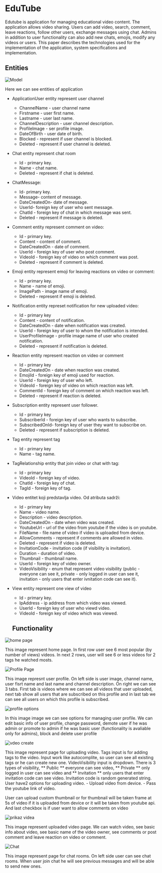# EduTube

Edutube is application  for managing educational video content. The application allows video sharing. Users can add video, search,
comment, leave reactions, follow other users, exchange messages using chat. Admins in addition to user functionality can also add new chats, emojis,
modify any videos or users. This paper describes the technologies used for the implementation of the application, system specifications and
implementation. 

## Entities

![Model](https://github.com/BulatL/EduTube/blob/master/Images/Model.png "Model")

Here we can see entities of application

- ApplicationUser entity represent user channel
  - ChannelName - user channel name
  - Firstname - user first name.
  - Lastname - user last name.
  - ChannelDescription - user channel description.
  - ProfileImage - ser profile image.
  - DateOfBirth - user date of birth.
  - Blocked - represent if user channel is blocked.
  - Deleted - represent if user channel is deleted.
  
- Chat entity represent chat room
  - Id - primary key.
  - Name - chat name.
  - Deleted - represent if chat is deleted.
  
- ChatMessage:
  - Id- primary key.
  - Message- content of message.
  - DateCreatedOn- date of message.
  - UserId- foreign key of user who sent message.
  - ChatId - foreign key of chat in which message was sent.
  - Deleted - represent if message is deleted.
  
- Comment entity represent comment on video:
  - Id - primary key.
  - Content - content of comment.
  - DateCreatedOn - date of comment.
  - UserId - foreign key of user who post comment.
  - VideoId - foreign key of video on which comment was post.
  - Deleted - represent if comment is deleted.
  
- Emoji entity represent emoji for leaving reactions on video or comment:
  - Id - primary key.
  - Name - name of emoji.
  - ImagePath - image name of emoji.
  - Deleted - represent if emoji is deleted.
  
- Notification entity represet notification for new uploaded video:
  - Id - primary key
  - Content - content of notification.
  - DateCreatedOn - date when notification was created.
  - UserId -  foreign key of user to whom the notification is intended.
  - UserProfileImage - profile image name of user who created notification.
  - Deleted - represent if notification is deleted.
  
- Reaction entity represent reaction on video or comment
  - Id - primary key
  - DateCreatedOn - date when reaction was created.
  - EmojiId - foreign key of emoji used for reaction.
  - UserId - foreign key of user who left.
  - VideoId - foreign key of video on which reaction was left.
  - CommentId - foreign key of comment on which reaction was left.
  - Deleted - represent if reaction is deleted.
  
- Subscription entity represent user follower.
  - Id - primary key
  - SubscriberId - foreign key of user who wants to subscribe.
  - SubscribedOnId- foreign key of user they want to subscribe on.
  - Deleted - represent if subscription is deleted.
  
- Tag entity represent tag
  - Id - primary key
  - Name - tag name.
  
- TagRelationship entity that join video or chat with tag:
  - Id - primary key
  - VideoId - foreign key of video.
  - ChatId - foreign key of chat.
  - TagId - foreign key of tag.
  
- Video entitet koji predstavlja video. Od atributa sadrži:
  - Id - primary key
  - Name - video name.
  - Description - video description.
  - DateCreatedOn - date when video was created.
  - YoutubeUrl - url of the video from youtube if the video is on youtube.
  - FileName - file name of video if video is uploaded from device.
  - AllowComments - represent if comments are allowed in video.
  - Deleted - represent if video is deleted.
  - InvitationCode - invitation code (if visibility is invitation).
  - Duration - duration of video.
  - Thumbnail - thumbnail name.
  - UserId - foreign key of video owner.
  - VideoVisibility - enum that represent video visibility (public - everyone can see it, private - only logged in user can see it, invitation - only users that enter ivnitation code can see it).
  
- View entity represent one view of video
  - Id - primary key.
  - IpAddress - ip address from which video was viewed.
  - UserId - foreign key of user who viewd video.
  - VideoId - foreign key of video which was viewed.
  
  
  ## Functionality
  
![home page](https://github.com/BulatL/EduTube/blob/master/Images/HomePage.png "home page")
  
  This image represent home page. In first row user see 6 most popular (by number of views) videos. In next 2 rows, user will see 6 or less videos for 2 tags he watched mosts.
  
  
![Profile Page](https://github.com/BulatL/EduTube/blob/master/Images/ProfilePage.png "Profile Page")

  This image represnt user profile. On left side is user image,  channel name, user fisrt name and last name and channel description.
  On right we can see 3 tabs. First tab is videos where we can see all videos that user uploaded, next tab show all users that are subscribed on this profile and in last tab we can see all users on which this profile is subscribed.
  
  
![profile options](https://github.com/BulatL/EduTube/blob/master/Images/profile%20options.png "profile options")
  
  In this image image we can see options for managing user profile. We can edit basic info of user profile, change password, demote user if he was admin or promote to admin if he was basic user (functionality is avaliable only for admins), block and delete user profile 
  
  
  
![vdeo create](https://github.com/BulatL/EduTube/blob/master/Images/CreateVideo2.png "video create")

  This image represent page for uploading video. Tags input is for adding tags to the video. Input work like autocomplite, so user can see all existing tags or he can create new one. 
  VideoVisibility input is dropdown. There is 3 types of visibility, ** Public ** everyone can see video, ** Private ** only logged in user can see video and ** Invitation ** only users that enter invitation code can see video.
  Invitation code is random generated string.
  User have2 options for uploading video. 
    - Upload video from device.
    - Pass the youtube link of video.
    
  User can upload custom thumbnail or for thumbnail will be taken frame at 5s of video if it is uploaded from device or it will be taken from youtube api.
  And last checkbox is if user want to allow comments on video
  
  
![prikaz videa](https://github.com/BulatL/EduTube/blob/master/Images/Prikaz%20Videa.png "prikaz videa")

  This image represent uploaded video page. We can watch video, see basic info about video, see basic name of the video owner, see comments or post comment and leave reaction on video or comment.
  
  
  
![Chat](https://github.com/BulatL/EduTube/blob/master/Images/Chat.png "Chat")

  This image represent page for chat rooms. On left side user can see chat rooms. When user join chat he will see previous messages and will be able to send new ones.
  
  
